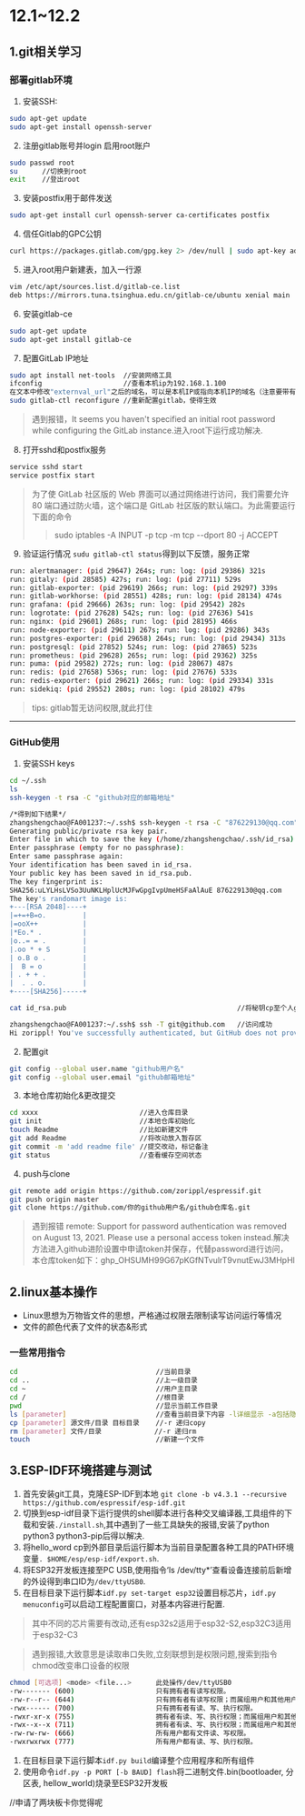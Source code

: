 # 12.1~12.2

## 1.git相关学习
### 部署gitlab环境
1. 安装SSH:
```bash
sudo apt-get update
sudo apt-get install openssh-server
```

2. 注册gitlab账号并login
启用root账户
```bash
sudo passwd root
su      //切换到root
exit    //登出root
```
3. 安装postfix用于邮件发送
```bash
sudo apt-get install curl openssh-server ca-certificates postfix
```
4. 信任Gitlab的GPC公钥
```bash
curl https://packages.gitlab.com/gpg.key 2> /dev/null | sudo apt-key add - &>/dev/null
```
5. 进入root用户新建表，加入一行源
```bash
vim /etc/apt/sources.list.d/gitlab-ce.list
deb https://mirrors.tuna.tsinghua.edu.cn/gitlab-ce/ubuntu xenial main
```
6. 安装gitlab-ce
```bash
sudo apt-get update
sudo apt-get install gitlab-ce
```

7. 配置GitLab IP地址
```bash
sudo apt install net-tools  //安装网络工具
ifconfig                    //查看本机ip为192.168.1.100
在文本中修改"externval_url"之后的域名，可以是本机IP或指向本机IP的域名（注意要带有“https://”）
sudo gitlab-ctl reconfigure //重新配置gitlab，使得生效
```
>遇到报错，It seems you haven't specified an initial root password while configuring the GitLab instance.进入root下运行成功解决.

8. 打开sshd和postfix服务
```bash
service sshd start
service postfix start
```
>为了使 GitLab 社区版的 Web 界面可以通过网络进行访问，我们需要允许 80 端口通过防火墙，这个端口是 GitLab 社区版的默认端口。为此需要运行下面的命令
>>sudo iptables -A INPUT -p tcp -m tcp --dport 80 -j ACCEPT
9. 验证运行情况
`sudu gitlab-ctl status`得到以下反馈，服务正常
```bash
run: alertmanager: (pid 29647) 264s; run: log: (pid 29386) 321s
run: gitaly: (pid 28585) 427s; run: log: (pid 27711) 529s
run: gitlab-exporter: (pid 29619) 266s; run: log: (pid 29297) 339s
run: gitlab-workhorse: (pid 28551) 428s; run: log: (pid 28134) 474s
run: grafana: (pid 29666) 263s; run: log: (pid 29542) 282s
run: logrotate: (pid 27628) 542s; run: log: (pid 27636) 541s
run: nginx: (pid 29601) 268s; run: log: (pid 28195) 466s
run: node-exporter: (pid 29611) 267s; run: log: (pid 29286) 343s
run: postgres-exporter: (pid 29658) 264s; run: log: (pid 29434) 313s
run: postgresql: (pid 27852) 524s; run: log: (pid 27865) 523s
run: prometheus: (pid 29628) 265s; run: log: (pid 29362) 325s
run: puma: (pid 29582) 272s; run: log: (pid 28067) 487s
run: redis: (pid 27658) 536s; run: log: (pid 27676) 533s
run: redis-exporter: (pid 29621) 266s; run: log: (pid 29334) 331s
run: sidekiq: (pid 29552) 280s; run: log: (pid 28102) 479s
```
>tips: gitlab暂无访问权限,就此打住
---
### GitHub使用
1. 安装SSH keys
```bash
cd ~/.ssh
ls
ssh-keygen -t rsa -C "github对应的邮箱地址"

/*得到如下结果*/
zhangshengchao@FA001237:~/.ssh$ ssh-keygen -t rsa -C "876229130@qq.com"
Generating public/private rsa key pair.
Enter file in which to save the key (/home/zhangshengchao/.ssh/id_rsa): id_rsa
Enter passphrase (empty for no passphrase): 
Enter same passphrase again: 
Your identification has been saved in id_rsa.
Your public key has been saved in id_rsa.pub.
The key fingerprint is:
SHA256:uLYLHsLVSo3UuNKLHplUcMJFwGpgIvpUmeHSFaAlAuE 876229130@qq.com
The key's randomart image is:
+---[RSA 2048]----+
|=+=+B=o.         |
|=ooX++           |
|*Eo.* .          |
|o..= = .         |
|.oo * + S        |
| o.B o .         |
|  B = o          |
| . + + .         |
|  . . o.         |
+----[SHA256]-----+
```
```bash
cat id_rsa.pub                                          //将秘钥cp至个人github账号下添加

zhangshengchao@FA001237:~/.ssh$ ssh -T git@github.com   //访问成功
Hi zorippl! You've successfully authenticated, but GitHub does not provide shell access.
```
2. 配置git
```bash
git config --global user.name "github用户名"
git config --global user.email "github邮箱地址"
```
3. 本地仓库初始化&更改提交
```bash
cd xxxx                         //进入仓库目录
git init                        //本地仓库初始化
touch Readme                    //比如新建文件
git add Readme                  //将改动放入暂存区
git commit -m 'add readme file' //提交改动，标记备注
git status                      //查看缓存空间状态
```
4. push与clone
```bash
git remote add origin https://github.com/zorippl/espressif.git              //服务器与本地仓库进行关联
git push origin master                                                      //根据要求输入github用户名密码
git clone https://github.com/你的github用户名/github仓库名.git                 //根据要求输入github用户名密码 
```
>遇到报错 remote: Support for password authentication was removed on August 13, 2021. Please use a personal access token instead.解决方法进入github进阶设置中申请token并保存，代替password进行访问，本仓库token如下：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
## 2.linux基本操作
- Linux思想为万物皆文件的思想，严格通过权限去限制读写访问运行等情况
- 文件的颜色代表了文件的状态&形式
  
### 一些常用指令
```bash
cd                                  //当前目录
cd ..                               //上一级目录
cd ~                                //用户主目录
cd /                                //根目录
pwd                                 //显示当前工作目录
ls [parameter]                      //查看当前目录下内容 -l详细显示 -a包括隐藏
cp [parameter] 源文件/目录 目标目录    //-r 递归copy
rm [parameter] 文件/目录             //-r 递归rm
touch                               //新建一个文件
```

## 3.ESP-IDF环境搭建与测试

1. 首先安装git工具，克隆ESP-IDF到本地 `git clone -b v4.3.1 --recursive https://github.com/espressif/esp-idf.git`
2. 切换到esp-idf目录下运行提供的shell脚本进行各种交叉编译器,工具组件的下载和安装`./install.sh`,其中遇到了一些工具缺失的报错,安装了python python3 python3-pip后得以解决.
3. 将hello_word cp到外部目录后运行脚本为当前目录配置各种工具的PATH环境变量`. $HOME/esp/esp-idf/export.sh`.
4. 将ESP32开发板连接至PC USB,使用指令‘ls /dev/tty*’查看设备连接前后新增的外设得到串口ID为`/dev/ttyUSB0`.
5. 在目标目录下运行脚本`idf.py set-target esp32`设置目标芯片，`idf.py menuconfig`可以启动工程配置窗口，对基本内容进行配置.
>其中不同的芯片需要有改动,还有esp32s2适用于esp32-S2,esp32C3适用于esp32-C3

>遇到报错,大致意思是读取串口失败,立刻联想到是权限问题,搜索到指令chmod改变串口设备的权限
```bash
chmod [可选项] <mode> <file...>      此处操作/dev/ttyUSB0
-rw------- (600)                    只有拥有者有读写权限。
-rw-r--r-- (644)                    只有拥有者有读写权限；而属组用户和其他用户只有读权限。
-rwx------ (700)                    只有拥有者有读、写、执行权限。
-rwxr-xr-x (755)                    拥有者有读、写、执行权限；而属组用户和其他用户只有读、执行权限。
-rwx--x--x (711)                    拥有者有读、写、执行权限；而属组用户和其他用户只有执行权限。
-rw-rw-rw- (666)                    所有用户都有文件读、写权限。
-rwxrwxrwx (777)                    所有用户都有读、写、执行权限。
```
1. 在目标目录下运行脚本`idf.py build`编译整个应用程序和所有组件
2. 使用命令`idf.py -p PORT [-b BAUD] flash`将二进制文件.bin(bootloader, 分区表, hellow_world)烧录至ESP32开发板

//申请了两块板卡你觉得呢